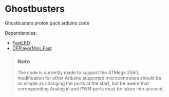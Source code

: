 # Ghostbusters
Ghostbusters proton pack arduino code


Dependencies:
- [FastLED](https://github.com/FastLED/FastLED)
- [DFPlayerMini_Fast](https://github.com/PowerBroker2/DFPlayerMini_Fast)

> ### Note
> The code is currently made to support the
> ATMega 2560, modification for other Arduino 
> supported microcontrolers should be as simple
> as changing the ports at the start, but be 
> awere that corresponding Analog in and PWM 
> ports must be taken into account.

